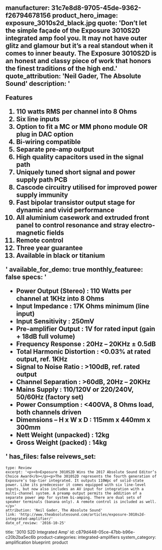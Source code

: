 manufacturer: 31c7e8d8-9705-45de-9362-f26794678156
product_hero_image: exposure_3010s2d_black.jpg
quote: 'Don’t let the simple façade of the Exposure 3010S2D integrated amp fool you. It may not have outer glitz and glamour but it’s a real standout when it comes to inner beauty. The Exposure 3010S2D is an honest and classy piece of work that honors the finest traditions of the high end.'
quote_attribution: 'Neil Gader, The Absolute Sound'
description: '<p>Features</p><ol><li>110 watts RMS per channel into 8 Ohms</li><li>Six line inputs</li><li>Option to fit a MC or MM phono module OR plug in DAC option</li><li>Bi-wiring compatible</li><li>Separate pre-amp output</li><li>High quality capacitors used in the signal path</li><li>Uniquely tuned short signal and power supply path PCB</li><li>Cascode circuitry utilised for improved power supply immunity</li><li>Fast bipolar transistor output stage for dynamic and vivid performance</li><li>All aluminium casework and extruded front panel to control resonance and stray electro-magnetic fields</li><li>Remote control</li><li>Three year guarantee</li><li>Available in black or titanium</li></ol>'
available_for_demo: true
monthly_featuree: false
specs: '<ul><li>Power Output (Stereo) : 110 Watts per channel at 1KHz into 8 Ohms</li><li>Input Impedance : 17K Ohms minimum (line input)</li><li>Input Sensitivity : 250mV</li><li>Pre-amplifier Output : 1V for rated input (gain + 18dB full volume)</li><li>Frequency Response : 20Hz – 20KHz ± 0.5dB</li><li>Total Harmonic Distortion : &lt;0.03% at rated output, ref. 1KHz</li><li>Signal to Noise Ratio : &gt;100dB, ref. rated output</li><li>Channel Separation : &gt;60dB, 20Hz – 20KHz</li><li>Mains Supply : 110/120V or 220/240V, 50/60Hz (factory set)</li><li>Power Consumption : &lt;400VA, 8 Ohms load, both channels driven</li><li>Dimensions – H x W x D : 115mm x 440mm x 300mm</li><li>Nett Weight (unpacked) : 12kg</li><li>Gross Weight (packed) : 14kg</li></ul>'
has_files: false
reivews_set:
  -
    type: Review
    excerpt: '<p><b>Exposure 3010S2D Wins the 2017 Absolute Sound Editor’s Choice Award</b></p><p>The 3010S2D represents the fourth generation of Exposure’s top-tier integrated. It outputs 110Wpc of solid-state power. Like its predecessor it comes equipped with six line-level inputs, but now also includes an AV input for integration with a multi-channel system. A preamp output permits the addition of a separate power amp for system bi-amping. There are dual sets of speaker terminals (banana only). A remote control is included as well.</p>'
    attribution: 'Neil Gader, The Absolute Sound'
    link: 'http://www.theabsolutesound.com/articles/exposure-3010s2d-integrated-amplifier/'
    date_of_review: '2016-10-25'
title: '3010 S2D Integrated Amp'
id: c879d448-05ce-47bb-b96e-c20b2ba5ec6b
product-categories: integrated-amplifiers
system_category: amplification
blueprint: product
